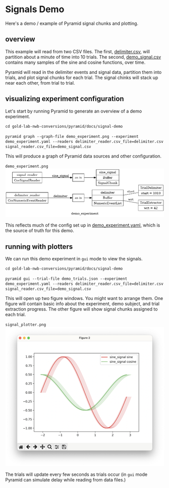 # Signals Demo

Here's a demo / example of Pyramid signal chunks and plotting.

## overview

This example will read from two CSV files.
The first, [delimiter.csv](delimiter.csv), will partition about a minute of time into 10 trials.
The second, [demo_signal.csv](demo_signal.csv) contains many samples of the sine and cosine functions, over time.

Pyramid will read in the delimiter events and signal data, partition them into trials, and plot signal chunks for each trial.  The signal chinks will stack up near each other, from trial to trial.

## visualizing experiment configuration

Let's start by running Pyramid to generate an overview of a demo experiment.

```
cd gold-lab-nwb-conversions/pyramid/docs/signal-demo

pyramid graph --graph-file demo_experiment.png --experiment demo_experiment.yaml --readers delimiter_reader.csv_file=delimiter.csv signal_reader.csv_file=demo_signal.csv
```

This will produce a graph of Pyramid data sources and other configuration.

`demo_experiment.png`
![Graph of Pyramid Readers, Buffers, and Trial configuration for demo_experiment.](demo_experiment.png "Overview of demo_experiment")

This reflects much of the config set up in [demo_experiment.yaml](demo_experiment.yaml), which is the source of truth for this demo.

## running with plotters

We can run this demo experiment in `gui` mode to view the signals.

```
cd gold-lab-nwb-conversions/pyramid/docs/signal-demo

pyramid gui --trial-file demo_trials.json --experiment demo_experiment.yaml --readers delimiter_reader.csv_file=delimiter.csv signal_reader.csv_file=demo_signal.csv
```

This will open up two figure windows.  You might want to arrange them.
One figure will contain basic info about the experiment, demo subject, and trial extraction progress.
The other figure will show signal chunks assigned to each trial.

`signal_plotter.png`
![Plot of signal chunks, overlayed trial after trial.](signal_plotter.png "Plot of signal chunks")


The trials will update every few seconds as trials occur (in `gui` mode Pyramid can simulate delay while reading from data files.)
